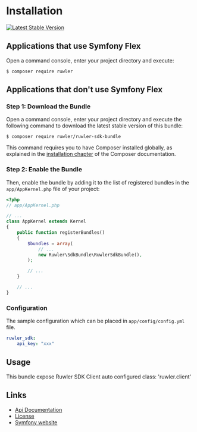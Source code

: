  Installation
============


[![Latest Stable Version](https://img.shields.io/packagist/v/ruwler/ruwler-sdk-php.svg)](https://packagist.org/packages/ruwler/ruwler-sdk-php)

Applications that use Symfony Flex
----------------------------------

Open a command console, enter your project directory and execute:

```console
$ composer require ruwler
```

Applications that don't use Symfony Flex
----------------------------------------

### Step 1: Download the Bundle

Open a command console, enter your project directory and execute the
following command to download the latest stable version of this bundle:

```console
$ composer require ruwler/ruwler-sdk-bundle
```

This command requires you to have Composer installed globally, as explained
in the [installation chapter](https://getcomposer.org/doc/00-intro.md)
of the Composer documentation.

### Step 2: Enable the Bundle

Then, enable the bundle by adding it to the list of registered bundles
in the `app/AppKernel.php` file of your project:

```php
<?php
// app/AppKernel.php

// ...
class AppKernel extends Kernel
{
    public function registerBundles()
    {
        $bundles = array(
            // ...
            new Ruwler\SdkBundle\RuwlerSdkBundle(),
        );

        // ...
    }

    // ...
}
```

### Configuration

The sample configuration which can be placed in `app/config/config.yml` file.

```yaml
ruwler_sdk:
    api_key: "xxx"
```

## Usage

This bundle expose Ruwler SDK Client auto configured class: 'ruwler.client'

## Links

* [Api Documentation](https://ruwler.io/)
* [License](http://aws.amazon.com/apache2.0/)
* [Symfony website](http://symfony.com/)